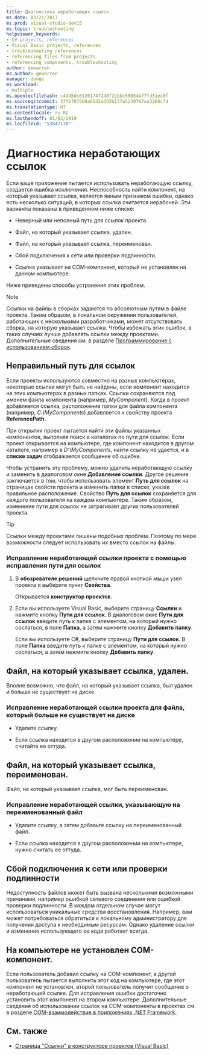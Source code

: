 ```yaml
---
title: Диагностика неработающих ссылок
ms.date: 03/21/2017
ms.prod: visual-studio-dev15
ms.topic: troubleshooting
helpviewer_keywords:
- C# projects, references
- Visual Basic projects, references
- troubleshooting references
- referencing files from projects
- referencing components, troubleshooting
author: gewarren
ms.author: gewarren
manager: douge
ms.workload:
- multiple
ms.openlocfilehash: c4d45dc01201747240f2ebbc50854b77fd31ec0f
ms.sourcegitcommit: 37fb7075b0a65d2add3b137a5230767aa3266c74
ms.translationtype: HT
ms.contentlocale: ru-RU
ms.lasthandoff: 01/02/2019
ms.locfileid: "53847130"
---
```

# <a name="troubleshoot-broken-references"></a>Диагностика неработающих ссылок

Если ваше приложение пытается использовать неработающую ссылку, создается ошибка исключения. Неспособность найти компонент, на который указывает ссылка, является явным признаком ошибки, однако есть несколько ситуаций, в которых ссылка считается нерабочей. Эти варианты показаны в приведенном ниже списке:

- Неверный или неполный путь для ссылок проекта.

- Файл, на который указывает ссылка, удален.

- Файл, на который указывает ссылка, переименован.

- Сбой подключения к сети или проверки подлинности.

- Ссылка указывает на COM-компонент, который не установлен на данном компьютере.

Ниже приведены способы устранения этих проблем.

> [!NOTE]
> Ссылки на файлы в сборках задаются по абсолютным путям в файле проекта. Таким образом, в локальном окружении пользователей, работающих с несколькими разработчиками, может отсутствовать сборка, на которую указывает ссылка. Чтобы избежать этих ошибок, в таких случаях лучше добавлять ссылки между проектами. Дополнительные сведения см. в разделе [Программирование с использованием сборок](/dotnet/framework/app-domains/programming-with-assemblies).

## <a name="reference-path-is-incorrect"></a>Неправильный путь для ссылок

Если проекты используются совместно на разных компьютерах, некоторые ссылки могут быть не найдены, если компонент находится на этих компьютерах в разных папках. Ссылки сохраняются под именем файла компонента (например, *MyComponent*). Когда в проект добавляется ссылка, расположение папки для файла компонента (например, *C:\MyComponents*) добавляется к свойству проекта **ReferencePath**.

При открытии проект пытается найти эти файлы указанных компонентов, выполняя поиск в каталогах по пути для ссылок. Если проект открывается на компьютере, где компонент находится в другом каталоге, например в *D:\MyComponents*, найти ссылку не удается, и в **списке задач** отображается сообщение об ошибке.

Чтобы устранить эту проблему, можно удалить неработающую ссылку и заменить в диалоговом окне **Добавление ссылки**. Другое решение заключается в том, чтобы использовать элемент **Путь для ссылок** на страницах свойств проекта и изменить папки в списке, указав правильное расположение. Свойство **Путь для ссылок** сохраняется для каждого пользователя на каждом компьютере. Таким образом, изменение пути для ссылок не затрагивает других пользователей проекта.

> [!TIP]
> Ссылки между проектами лишены подобных проблем. Поэтому по мере возможности следует использовать их вместо ссылок на файлы.

### <a name="to-fix-a-broken-project-reference-by-correcting-the-reference-path"></a>Исправление неработающей ссылки проекта с помощью исправления пути для ссылок

1. В **обозревателе решений** щелкните правой кнопкой мыши узел проекта и выберите пункт **Свойства**.

   Открывается **конструктор проектов**.

1. Если вы используете Visual Basic, выберите страницу **Ссылки** и нажмите кнопку **Пути для ссылок**. В диалоговом окне **Пути для ссылок** введите путь к папке с элементом, на который нужно сослаться, в поле **Папка**, а затем нажмите кнопку **Добавить папку**.

    Если вы используете C#, выберите страницу **Пути для ссылок**. В поле **Папка** введите путь к папке с элементом, на который нужно сослаться, а затем нажмите кнопку **Добавить папку**.

## <a name="referenced-file-has-been-deleted"></a>Файл, на который указывает ссылка, удален.

Вполне возможно, что файл, на который указывает ссылка, был удален и больше не существует на диске.

### <a name="to-fix-a-broken-project-reference-for-a-file-that-no-longer-exists-on-your-drive"></a>Исправление неработающей ссылки проекта для файла, который больше не существует на диске

- Удалите ссылку.

- Если ссылка находится в другом расположении на компьютере, считайте ее оттуда.

## <a name="referenced-file-has-been-renamed"></a>Файл, на который указывает ссылка, переименован.

Файл, на который указывает ссылка, мог быть переименован.

### <a name="to-fix-a-broken-reference-for-a-file-that-has-been-renamed"></a>Исправление неработающей ссылки, указывающую на переименованный файл

- Удалите ссылку, а затем добавьте ссылку на переименованный файл.

- Если ссылка находится в другом расположении на компьютере, нужно считать ее оттуда.

## <a name="network-connection-or-authentication-has-failed"></a>Сбой подключения к сети или проверки подлинности

Недоступность файлов может быть вызвана несколькими возможными причинами, например ошибкой сетевого соединения или ошибкой проверки подлинности. В каждом отдельном случае могут использоваться уникальные средства восстановления. Например, вам может потребоваться обратиться к локальному администратору для получения доступа к необходимым ресурсам. Однако удаление ссылки и изменение использующего ее кода работает всегда.

## <a name="com-component-is-not-installed-on-computer"></a>На компьютере не установлен COM-компонент.

Если пользователь добавил ссылку на COM-компонент, а другой пользователь пытается выполнить этот код на компьютере, где этот компонент не установлен, второй пользователь получит сообщение о неработающей ссылке. Для исправления ошибки достаточно установить этот компонент на втором компьютере. Дополнительные сведения об использовании ссылок на COM-компоненты в проектах см. в разделе [COM-взаимодействие в приложениях .NET Framework](/dotnet/visual-basic/programming-guide/com-interop/com-interoperability-in-net-framework-applications).

## <a name="see-also"></a>См. также

- [Страница "Ссылки" в конструкторе проектов (Visual Basic)](../ide/reference/references-page-project-designer-visual-basic.md)